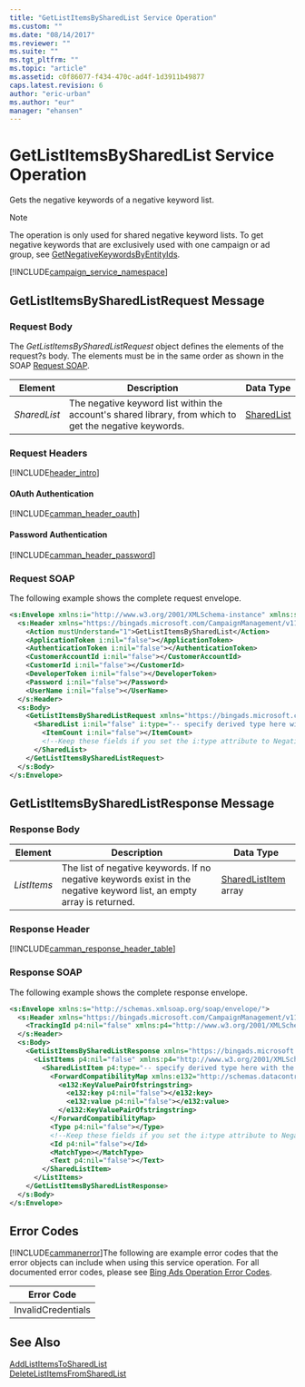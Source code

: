 ```yaml
---
title: "GetListItemsBySharedList Service Operation"
ms.custom: ""
ms.date: "08/14/2017"
ms.reviewer: ""
ms.suite: ""
ms.tgt_pltfrm: ""
ms.topic: "article"
ms.assetid: c0f86077-f434-470c-ad4f-1d3911b49877
caps.latest.revision: 6
author: "eric-urban"
ms.author: "eur"
manager: "ehansen"
---
```

# GetListItemsBySharedList Service Operation
Gets the negative keywords of a negative keyword list.

> [!NOTE]
> The operation is only used for shared negative keyword lists. To get negative keywords that are exclusively used with one campaign or ad group, see [GetNegativeKeywordsByEntityIds](../campaign-api/getnegativekeywordsbyentityids-service-operation.md). 

[!INCLUDE[campaign_service_namespace](../campaign-api/includes/campaign-service-namespace.md)]

## <a name="request"></a>GetListItemsBySharedListRequest Message

### Request Body
The *GetListItemsBySharedListRequest* object defines the elements of the request?s body. The elements must be in the same order as shown in the SOAP [Request SOAP](#request_soap).

|Element|Description|Data Type|
|-----------|---------------|-------------|
|*SharedList*|The negative keyword list within the account's shared library, from which to get the negative keywords.|[SharedList](../campaign-api/sharedlist-data-object.md)|

### Request Headers
[!INCLUDE[header_intro](../campaign-api/includes/header-intro.md)]
#### OAuth Authentication
[!INCLUDE[camman_header_oauth](../campaign-api/includes/camman-header-oauth.md)]
#### Password Authentication
[!INCLUDE[camman_header_password](../campaign-api/includes/camman-header-password.md)]
### <a name="request_soap"></a>Request SOAP
The following example shows the complete request envelope.

```xml
<s:Envelope xmlns:i="http://www.w3.org/2001/XMLSchema-instance" xmlns:s="http://schemas.xmlsoap.org/soap/envelope/">
  <s:Header xmlns="https://bingads.microsoft.com/CampaignManagement/v11">
    <Action mustUnderstand="1">GetListItemsBySharedList</Action>
    <ApplicationToken i:nil="false"></ApplicationToken>
    <AuthenticationToken i:nil="false"></AuthenticationToken>
    <CustomerAccountId i:nil="false"></CustomerAccountId>
    <CustomerId i:nil="false"></CustomerId>
    <DeveloperToken i:nil="false"></DeveloperToken>
    <Password i:nil="false"></Password>
    <UserName i:nil="false"></UserName>
  </s:Header>
  <s:Body>
    <GetListItemsBySharedListRequest xmlns="https://bingads.microsoft.com/CampaignManagement/v11">
      <SharedList i:nil="false" i:type="-- specify derived type here with the appropriate prefix --">
        <ItemCount i:nil="false"></ItemCount>
        <!--Keep these fields if you set the i:type attribute to NegativeKeywordList-->
      </SharedList>
    </GetListItemsBySharedListRequest>
  </s:Body>
</s:Envelope>
```

## <a name="response"></a>GetListItemsBySharedListResponse Message

### <a name="Body_Elements"></a>Response Body

|Element|Description|Data Type|
|-----------|---------------|-------------|
|*ListItems*|The list of negative keywords. If no negative keywords exist in the negative keyword list, an empty array is returned.|[SharedListItem](../campaign-api/sharedlistitem-data-object.md) array|

### <a name="Header_Elements"></a>Response Header
[!INCLUDE[camman_response_header_table](../campaign-api/includes/camman-response-header-table.md)]
### Response SOAP
The following example shows the complete response envelope.

```xml
<s:Envelope xmlns:s="http://schemas.xmlsoap.org/soap/envelope/">
  <s:Header xmlns="https://bingads.microsoft.com/CampaignManagement/v11">
    <TrackingId p4:nil="false" xmlns:p4="http://www.w3.org/2001/XMLSchema-instance"></TrackingId>
  </s:Header>
  <s:Body>
    <GetListItemsBySharedListResponse xmlns="https://bingads.microsoft.com/CampaignManagement/v11">
      <ListItems p4:nil="false" xmlns:p4="http://www.w3.org/2001/XMLSchema-instance">
        <SharedListItem p4:type="-- specify derived type here with the appropriate prefix --">
          <ForwardCompatibilityMap xmlns:e132="http://schemas.datacontract.org/2004/07/System.Collections.Generic" p4:nil="false">
            <e132:KeyValuePairOfstringstring>
              <e132:key p4:nil="false"></e132:key>
              <e132:value p4:nil="false"></e132:value>
            </e132:KeyValuePairOfstringstring>
          </ForwardCompatibilityMap>
          <Type p4:nil="false"></Type>
          <!--Keep these fields if you set the i:type attribute to NegativeKeyword-->
          <Id p4:nil="false"></Id>
          <MatchType></MatchType>
          <Text p4:nil="false"></Text>
        </SharedListItem>
      </ListItems>
    </GetListItemsBySharedListResponse>
  </s:Body>
</s:Envelope>
```

## <a name="errors"></a>Error Codes
[!INCLUDE[cammanerror](../campaign-api/includes/cammanerror.md)]The following are example  error codes that the error objects can include when using this service operation. For all documented error codes, please see [Bing Ads Operation Error Codes](http://go.microsoft.com/fwlink/?LinkId=511884).

|Error Code|
|--------------|
|InvalidCredentials|

## See Also
[AddListItemsToSharedList](../campaign-api/addlistitemstosharedlist-service-operation.md)  
[DeleteListItemsFromSharedList](../campaign-api/deletelistitemsfromsharedlist-service-operation.md)  

